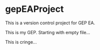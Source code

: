 # gepEAProject
This is a version control project for GEP EA.

This is my GEP. Starting with empty file...

This is cringe...
